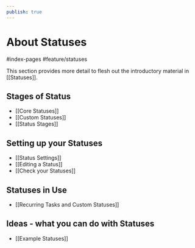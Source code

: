 ```yaml
---
publish: true
---
```


# About Statuses

<span class="related-pages">#index-pages #feature/statuses</span>

This section provides more detail to flesh out the introductory material in [[Statuses]].

## Stages of Status

- [[Core Statuses]]
- [[Custom Statuses]]
- [[Status Stages]]

## Setting up your Statuses

- [[Status Settings]]
- [[Editing a Status]]
- [[Check your Statuses]]

## Statuses in Use

- [[Recurring Tasks and Custom Statuses]]

## Ideas - what you can do with Statuses

- [[Example Statuses]]
